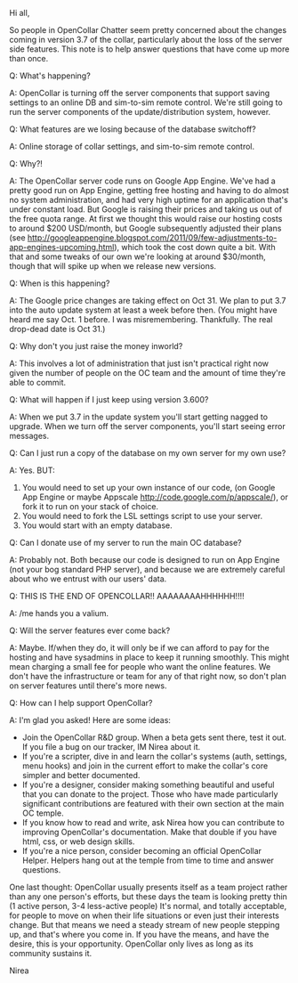Hi all,

So people in OpenCollar Chatter seem pretty concerned about the changes coming in version 3.7 of the collar, particularly about the loss of the server side features.  This note is to help answer questions that have come up more than once.

Q: What's happening?

A: OpenCollar is turning off the server components that support saving settings
to an online DB and sim-to-sim remote control.  We're still going to run the
server components of the update/distribution system, however.

Q: What features are we losing because of the database switchoff?

A: Online storage of collar settings, and sim-to-sim remote control.

Q: Why?!

A: The OpenCollar server code runs on Google App Engine.  We've had a pretty
good run on App Engine, getting free hosting and having to do almost no system
administration, and had very high uptime for an application that's under
constant load.  But Google is raising their prices and taking us out of the
free quota range.  At first we thought this would raise our hosting costs to
around $200 USD/month, but Google subsequently adjusted their plans (see
http://googleappengine.blogspot.com/2011/09/few-adjustments-to-app-engines-upcoming.html),
which took the cost down quite a bit.  With that and some tweaks of our own
we're looking at around $30/month, though that will spike up when we release
new versions.

Q: When is this happening?

A: The Google price changes are taking effect on Oct 31.  We plan to put 3.7
into the auto update system at least a week before then.  (You might have heard
me say Oct. 1 before.  I was misremembering.  Thankfully.  The real drop-dead
date is Oct 31.)

Q: Why don't you just raise the money inworld?

A: This involves a lot of administration that just isn't practical right now
given the number of people on the OC team and the amount of time they're able
to commit.

Q: What will happen if I just keep using version 3.600?

A: When we put 3.7 in the update system you'll start getting nagged to upgrade.
When we turn off the server components, you'll start seeing error messages.

Q: Can I just run a copy of the database on my own server for my own use?

A: Yes.  BUT:

1. You would need to set up your own instance of our code, (on Google App
Engine or maybe Appscale http://code.google.com/p/appscale/), or fork it to run
on your stack of choice.
2. You would need to fork the LSL settings script to use your server.
3. You would start with an empty database.

Q: Can I donate use of my server to run the main OC database?

A: Probably not.  Both because our code is designed to run on App Engine (not
your bog standard PHP server), and because we are extremely careful about who
we entrust with our users' data.

Q: THIS IS THE END OF OPENCOLLAR!! AAAAAAAAHHHHHH!!!!

A: /me hands you a valium.

Q: Will the server features ever come back?

A: Maybe.  If/when they do, it will only be if we can afford to pay for the
hosting and have sysadmins in place to keep it running smoothly.  This might
mean charging a small fee for people who want the online features.  We don't
have the infrastructure or team for any of that right now, so don't plan on
server features until there's more news.

Q: How can I help support OpenCollar?

A: I'm glad you asked!  Here are some ideas:

- Join the OpenCollar R&D group.  When a beta gets sent there, test it out.  If
  you file a bug on our tracker, IM Nirea about it.
- If you're a scripter, dive in and learn the collar's systems (auth, settings,
  menu hooks) and join in the current effort to make the collar's core simpler
and better documented.
- If you're a designer, consider making something beautiful and useful that you
  can donate to the project.  Those who have made particularly significant
contributions are featured with their own section at the main OC temple.
- If you know how to read and write, ask Nirea how you can contribute to
  improving OpenCollar's documentation.  Make that double if you have html,
css, or web design skills.
- If you're a nice person, consider becoming an official OpenCollar Helper.
  Helpers hang out at the temple from time to time and answer questions.

One last thought: OpenCollar usually presents itself as a team project rather
than any one person's efforts, but these days the team is looking pretty thin
(1 active person, 3-4 less-active people)  It's normal, and totally acceptable,
for people to move on when their life situations or even just their interests
change.  But that means we need a steady stream of new people stepping up, and
that's where you come in.  If you have the means, and have the desire, this is
your opportunity.  OpenCollar only lives as long as its community sustains it.

Nirea
